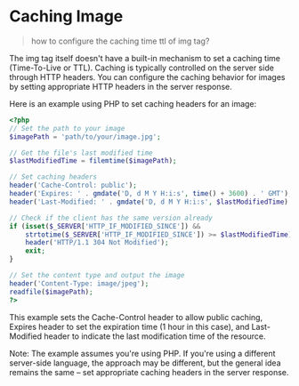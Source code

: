 # Caching Image

> how to configure the caching time ttl of img tag?

The img tag itself doesn't have a built-in mechanism to set a caching time (Time-To-Live or TTL). Caching is typically controlled on the server side through HTTP headers. You can configure the caching behavior for images by setting appropriate HTTP headers in the server response.

Here is an example using PHP to set caching headers for an image:

```php
<?php
// Set the path to your image
$imagePath = 'path/to/your/image.jpg';

// Get the file's last modified time
$lastModifiedTime = filemtime($imagePath);

// Set caching headers
header('Cache-Control: public');
header('Expires: ' . gmdate('D, d M Y H:i:s', time() + 3600) . ' GMT'); // Cache for 1 hour
header('Last-Modified: ' . gmdate('D, d M Y H:i:s', $lastModifiedTime) . ' GMT');

// Check if the client has the same version already
if (isset($_SERVER['HTTP_IF_MODIFIED_SINCE']) &&
    strtotime($_SERVER['HTTP_IF_MODIFIED_SINCE']) >= $lastModifiedTime) {
    header('HTTP/1.1 304 Not Modified');
    exit;
}

// Set the content type and output the image
header('Content-Type: image/jpeg');
readfile($imagePath);
?>
```

This example sets the Cache-Control header to allow public caching, Expires header to set the expiration time (1 hour in this case), and Last-Modified header to indicate the last modification time of the resource.

Note: The example assumes you're using PHP. If you're using a different server-side language, the approach may be different, but the general idea remains the same – set appropriate caching headers in the server response.
